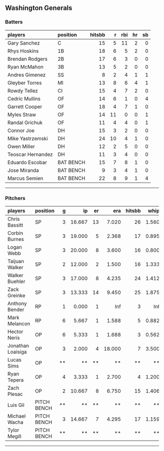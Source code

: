 ## Washington Generals

### Batters

 
|players           |position  | hitsbb|  r| rbi| hr| sb| 
|:-----------------|:---------|------:|--:|---:|--:|--:| 
|Gary Sanchez      |C         |     15|  5|  11|  2|  0| 
|Rhys Hoskins      |1B        |     18|  6|   5|  2|  0| 
|Brendan Rodgers   |2B        |     17|  6|   3|  0|  0| 
|Ryan McMahon      |3B        |     13|  5|   2|  0|  0| 
|Andres Gimenez    |SS        |      8|  2|   4|  1|  1| 
|Gleyber Torres    |MI        |     13|  8|   6|  4|  1| 
|Rowdy Tellez      |CI        |     15|  4|   7|  2|  0| 
|Cedric Mullins    |OF        |     14|  6|   1|  0|  4| 
|Garrett Cooper    |OF        |     18|  4|   7|  1|  0| 
|Myles Straw       |OF        |     14| 11|   0|  0|  1| 
|Randal Grichuk    |OF        |     11|  4|   4|  0|  1| 
|Connor Joe        |DH        |     15|  3|   2|  0|  0| 
|Mike Yastrzemski  |DH        |     24| 10|   4|  1|  0| 
|Owen Miller       |DH        |     12|  2|   5|  0|  0| 
|Teoscar Hernandez |DH        |     11|  3|   4|  0|  0| 
|Eduardo Escobar   |BAT BENCH |     15|  7|   8|  1|  0| 
|Jose Miranda      |BAT BENCH |      9|  3|   4|  1|  0| 
|Marcus Semien     |BAT BENCH |     22|  8|   9|  1|  4| 


* * *

### Pitchers

 
|players           |position    |  g|     ip| er|    era| hitsbb|  whip| so|  w| sv| 
|:-----------------|:-----------|--:|------:|--:|------:|------:|-----:|--:|--:|--:| 
|Chris Bassitt     |SP          |  3| 16.667| 13|  7.020|     26| 1.560| 14|  0|  0| 
|Corbin Burnes     |SP          |  3| 19.000|  5|  2.368|     17| 0.895| 21|  2|  0| 
|Logan Webb        |SP          |  3| 20.000|  8|  3.600|     16| 0.800| 22|  0|  0| 
|Taijuan Walker    |SP          |  2| 12.000|  2|  1.500|     16| 1.333|  7|  2|  0| 
|Walker Buehler    |SP          |  3| 17.000|  8|  4.235|     24| 1.412| 14|  2|  0| 
|Zack Greinke      |SP          |  3| 13.333| 14|  9.450|     25| 1.875| 11|  0|  0| 
|Anthony Bender    |RP          |  1|  0.000|  1|    Inf|      3|   Inf|  0|  0|  0| 
|Mark Melancon     |RP          |  6|  5.667|  1|  1.588|      5| 0.882|  6|  1|  3| 
|Hector Neris      |OP          |  6|  5.333|  1|  1.688|      3| 0.562|  8|  0|  0| 
|Jonathan Loaisiga |OP          |  3|  2.000|  4| 18.000|      7| 3.500|  5|  0|  0| 
|Lucas Sims        |OP          | **|     **| **|     **|     **|    **| **| **| **| 
|Ryan Tepera       |OP          |  4|  3.333|  1|  2.700|      4| 1.200|  3|  0|  0| 
|Zach Plesac       |OP          |  2| 10.667|  8|  6.750|     15| 1.406| 10|  0|  0| 
|Luis Gil          |PITCH BENCH | **|     **| **|     **|     **|    **| **| **| **| 
|Michael Wacha     |PITCH BENCH |  3| 14.667|  7|  4.295|     17| 1.159|  8|  0|  0| 
|Tylor Megill      |PITCH BENCH | **|     **| **|     **|     **|    **| **| **| **| 


* * *


